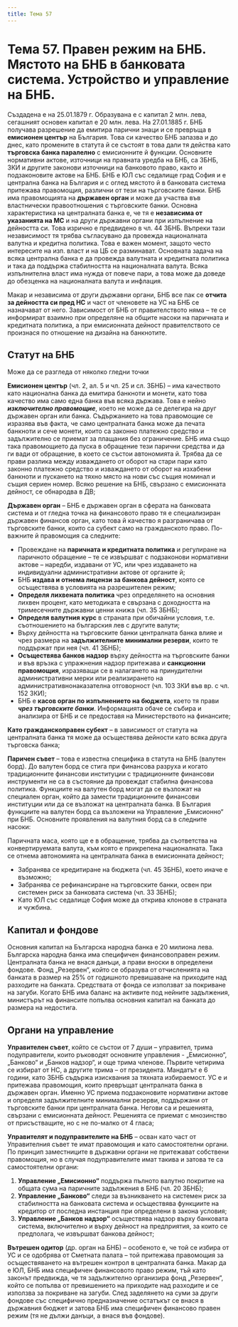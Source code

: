 ```yaml
---
title: Тема 57
---
```


# **Тема 57. Правен режим на БНБ. Мястото на БНБ в банковата система. Устройство и управление на БНБ.**
Създадена е на 25.01.1879 г. Образувана е с капитал 2 млн. лева, сегашният основен капитал е 20 млн. лева. На 27.01.1885 г. БНБ получава разрешение да емитира парични знаци и се превръща в **емисионен център** на България. Това си качество БНБ запазва и до днес, като промените в статута й се състоят в това дали тя действа като **търговска банка паралелно** с емисионните й функции. Основните нормативни актове, източници на правната уредба на БНБ, са ЗБНБ, ЗКИ и другите законови източници на банковото право, както и подзаконовите актове на БНБ. БНБ е ЮЛ със седалище град София и е централна банка на България и с оглед мястото й в банковата система притежава правомощия, различни от тези на търговските банки. БНБ има правомощията на **държавен орган** и може да участва във властнически правоотношения с търговските банки. Основна характеристика на централната банка е, че тя е **независима от указанията на МС** и на други държавни органи при изпълнение на дейността си. Това изрично е предвидено в чл. 44 ЗБНБ. Въпреки тази независимост тя трябва съгласувано да провежда националната валутна и кредитна политика. Това е важен момент, защото често интересите на изп. власт и на ЦБ се разминават. Основната задача на всяка централна банка е да провежда валутната и кредитната политика и така да поддържа стабилността на националната валута. Всяка изпълнителна власт има нужда от повече пари, а това може да доведе до обезценка на националната валута и инфлация. 

Макар и независима от други държавни органи, БНБ все пак се **отчита за дейността си пред НС** и част от членовете на УС на БНБ се назначават от него. Зависимост от БНБ от правителството няма – те се информират взаимно при определяне на общите насоки на паричната и кредитната политика, а при емисионната дейност правителството се произнася по отношение на дизайна на банкнотите. 
## Статут на БНБ
Може да се разгледа от няколко гледни точки

**Емисионен център** (чл. 2, ал. 5 и чл. 25 и сл. ЗБНБ) – има качеството като национална банка да емитира банкноти и монети, като това качество има само една банка във всяка държава. Това е нейно ***изключително правомощие***, което не може да се делегира на друг държавен орган или банка. Съдържанието на това правомощие се изразява във факта, че само централната банка може да печата банкноти и сече монети, които са законно платежно средство и задължително се приемат за плащания без ограничение. БНБ има също така правомощието да пуска в обращение тези парични средства и да ги вади от обращение, в което се състои автономията й. Трябва да се прави разлика между изваждането от оборот на стари пари като законно платежно средство и изваждането от оборот на изхабени банкноти и пускането на тяхно място на нови със същия номинал и същия сериен номер. Всяко решение на БНБ, свързано с емисионната дейност, се обнародва в ДВ; 

**Държавен орган** – БНБ е държавен орган в сферата на банковата система и от гледна точка на финансовото право тя е специализиран държавен финансов орган, като това й качество я разграничава от търговските банки, които са субект само на гражданското право. По-важните й правомощия са следните: 

- Провеждане на **паричната и кредитната политика** и регулиране на паричното обращение – те се извършват с подзаконови нормативни актове – наредби, издавани от УС, или чрез издаването на индивидуални административни актове от органите й; 
- БНБ **издава и отнема лицензи за банкова дейност**, която се осъществява в условията на разрешителен режим; 
- **Определя лихвената политика** чрез определянето на основния лихвен процент, като методиката е свързана с доходността на тримесечните държавни ценни книжа (чл. 35 ЗБНБ); 
- **Определя валутния курс** в страната при обичайни условия, т.е. съотношението на българския лев с другите валути;
- Върху дейността на търговските банки централната банка влияе и чрез размера на **задължителните минимални резерви**, които те поддържат при нея (чл. 41 ЗБНБ); 
- **Осъществява банков надзор** върху дейността на търговските банки и във връзка с упражнения надзор притежава и **санкционни правомощия**, изразяващи се в налагането на принудителни административни мерки или реализирането на административнонаказателна отговорност (чл. 103 ЗКИ във вр. с чл. 152 ЗКИ); 
- БНБ е **касов орган по изпълнението на бюджета**, което тя прави ***чрез търговските банки***. Информацията обаче се събира и анализира от БНБ и се предоставя на Министерството на финансите; 

**Като гражданскоправен субект** – в зависимост от статута на централната банка тя може да осъществява дейности като всяка друга търговска банка; 

**Паричен съвет** – това е известна специфика в статута на БНБ (валутен борд). До валутен борд се стига при финансова разруха и когато традиционните финансови институции с традиционните финансови инструменти не са в състояние да провеждат стабилна финансова политика. Функциите на валутен борд могат да се възложат на специален орган, който да замести традиционните финансови институции или да се възложат на централната банка. В България функциите на валутен борд са възложени на Управление „Емисионно“ при БНБ. Основните проявления на валутния борд са в следните насоки:

Паричната маса, която ще е в обращение, трябва да съответства на конвертируемата валута, към която е прикрепена националната. Така се отнема автономията на централната банка в емисионната дейност; 

- Забранява се кредитиране на бюджета (чл. 45 ЗБНБ), което иначе е възможно; 
- Забранява се рефинансиране на търговските банки, освен при системен риск за банковата система (чл. 33 ЗБНБ); 
- Като ЮЛ със седалище София може да открива клонове в страната и чужбина.

## Капитал и фондове
Основния капитал на Българска народна банка е 20 милиона лева. Българска народна банка има специфичен финансовоправен режим. Централната банка не внася данъци, а прави вноски в определени фондове. Фонд „Резервен“, който се образува от отчисленията на банката в размер на 25% от годишното превишаване на приходите над разходите на банката. Средствата от фонда се използват за покриване на загуби. Когато БНБ има баланс на активите под нейните задължения, министърът на финансите попълва основния капитал на банката до размера на недостига.

## Органи на управление
**Управителен съвет**, който се състои от 7 души – управител, трима подуправители, които ръководят основните управления - „Емисионно“, „Банково“ и „Банков надзор“, и още трима членове. Първите четирима се избират от НС, а другите трима – от президента. Мандатът е 6 години, като ЗБНБ съдържа изисквания за тяхната избираемост. УС е и притежава правомощия, които превръщат централната банка в държавен орган. Именно УС приема подзаконовите нормативни актове и определя задължителните минимални резерви, поддържани от търговските банки при централната банка. Негови са и решенията, свързани с емисионната дейност. Решенията се приемат с мнозинство от присъстващите, но с не по-малко от 4 гласа; 

**Управителят и подуправителите на БНБ** – осван като част от Управителния съвет те имат правомощия и като самостоятелни органи. По принцип заместниците в държавни органи не притежават собствени правомощия, но в случая подуправителите имат такива и затова те са самостоятелни органи: 

1. **Управление „Емисионно“** поддържа пълното валутно покритие на общата сума на паричните задължения в БНБ (чл. 20 ЗБНБ); 
2. **Управление „Банково“** следи за възникването на системен риск за стабилността на банковата система и осъществява функциите на кредитор от последна инстанция при определени в закона условия; 
3. **Управление „Банков надзор“** осъществява надзор върху банковата система, включително и върху дейност на предприятия, за които се предполага, че извършват банкова дейност; 

**Вътрешен одитор** (др. орган на БНБ) – особеното е, че той се избира от УС и се одобрява от Сметната палата – той притежава правомощия за осъществяването на вътрешен контрол в централната банка. Макар да е ЮЛ, БНБ има специфичен финансовото право режим, тъй като законът предвижда, че тя задължително организира фонд „Резервен“, който се попълва от превишението на приходите над разходите и се използва за покриване на загуби. След заделянето на суми за други фондове със специфично предназначение остатъкът се внася в държавния бюджет и затова БНБ има специфичен финансово правен режим (тя не дължи данъци, а внася във фондове).

